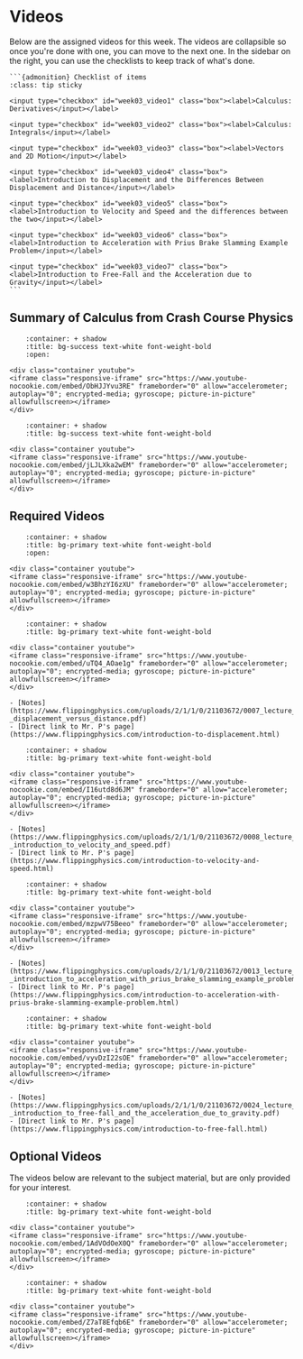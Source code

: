 # Videos

Below are the assigned videos for this week. 
The videos are collapsible so once you're done with one, you can move to the next one.
In the sidebar on the right, you can use the checklists to keep track of what's done.

````{margin}
```{admonition} Checklist of items
:class: tip sticky

<input type="checkbox" id="week03_video1" class="box"><label>Calculus: Derivatives</input></label>

<input type="checkbox" id="week03_video2" class="box"><label>Calculus: Integrals</input></label>

<input type="checkbox" id="week03_video3" class="box"><label>Vectors and 2D Motion</input></label>

<input type="checkbox" id="week03_video4" class="box"><label>Introduction to Displacement and the Differences Between Displacement and Distance</input></label>

<input type="checkbox" id="week03_video5" class="box"><label>Introduction to Velocity and Speed and the differences between the two</input></label>

<input type="checkbox" id="week03_video6" class="box"><label>Introduction to Acceleration with Prius Brake Slamming Example Problem</input></label>

<input type="checkbox" id="week03_video7" class="box"><label>Introduction to Free-Fall and the Acceleration due to Gravity</input></label>
```
````

## Summary of Calculus from Crash Course Physics

```{dropdown} Derivatives
    :container: + shadow
    :title: bg-success text-white font-weight-bold
    :open:

<div class="container youtube">
<iframe class="responsive-iframe" src="https://www.youtube-nocookie.com/embed/ObHJJYvu3RE" frameborder="0" allow="accelerometer; autoplay="0"; encrypted-media; gyroscope; picture-in-picture" allowfullscreen></iframe>
</div>
```

```{dropdown} Integrals
    :container: + shadow
    :title: bg-success text-white font-weight-bold

<div class="container youtube">
<iframe class="responsive-iframe" src="https://www.youtube-nocookie.com/embed/jLJLXka2wEM" frameborder="0" allow="accelerometer; autoplay="0"; encrypted-media; gyroscope; picture-in-picture" allowfullscreen></iframe>
</div>
```

## Required Videos

```{dropdown} Vectors and 2D Motion
    :container: + shadow
    :title: bg-primary text-white font-weight-bold
    :open:

<div class="container youtube">
<iframe class="responsive-iframe" src="https://www.youtube-nocookie.com/embed/w3BhzYI6zXU" frameborder="0" allow="accelerometer; autoplay="0"; encrypted-media; gyroscope; picture-in-picture" allowfullscreen></iframe>
</div>
```

```{dropdown} Introduction to Displacement and the Differences Between Displacement and Distance
    :container: + shadow
    :title: bg-primary text-white font-weight-bold

<div class="container youtube">
<iframe class="responsive-iframe" src="https://www.youtube-nocookie.com/embed/uTQ4_AOae1g" frameborder="0" allow="accelerometer; autoplay="0"; encrypted-media; gyroscope; picture-in-picture" allowfullscreen></iframe>
</div>

- [Notes](https://www.flippingphysics.com/uploads/2/1/1/0/21103672/0007_lecture_notes_-_displacement_versus_distance.pdf)
- [Direct link to Mr. P's page](https://www.flippingphysics.com/introduction-to-displacement.html)
```

```{dropdown} Introduction to Velocity and Speed and the differences between the two
    :container: + shadow
    :title: bg-primary text-white font-weight-bold

<div class="container youtube">
<iframe class="responsive-iframe" src="https://www.youtube-nocookie.com/embed/I16utd8d6JM" frameborder="0" allow="accelerometer; autoplay="0"; encrypted-media; gyroscope; picture-in-picture" allowfullscreen></iframe>
</div>

- [Notes](https://www.flippingphysics.com/uploads/2/1/1/0/21103672/0008_lecture_notes_-_introduction_to_velocity_and_speed.pdf)
- [Direct link to Mr. P's page](https://www.flippingphysics.com/introduction-to-velocity-and-speed.html)
```

```{dropdown} Introduction to Acceleration with Prius Brake Slamming Example Problem
    :container: + shadow
    :title: bg-primary text-white font-weight-bold

<div class="container youtube">
<iframe class="responsive-iframe" src="https://www.youtube-nocookie.com/embed/mzpwV75Beeo" frameborder="0" allow="accelerometer; autoplay="0"; encrypted-media; gyroscope; picture-in-picture" allowfullscreen></iframe>
</div>

- [Notes](https://www.flippingphysics.com/uploads/2/1/1/0/21103672/0013_lecture_notes_-_introduction_to_acceleration_with_prius_brake_slamming_example_problem.pdf)
- [Direct link to Mr. P's page](https://www.flippingphysics.com/introduction-to-acceleration-with-prius-brake-slamming-example-problem.html)
```

```{dropdown} Introduction to Free-Fall and the Acceleration due to Gravity
    :container: + shadow
    :title: bg-primary text-white font-weight-bold

<div class="container youtube">
<iframe class="responsive-iframe" src="https://www.youtube-nocookie.com/embed/vyvDzI22sOE" frameborder="0" allow="accelerometer; autoplay="0"; encrypted-media; gyroscope; picture-in-picture" allowfullscreen></iframe>
</div>

- [Notes](https://www.flippingphysics.com/uploads/2/1/1/0/21103672/0024_lecture_notes_-_introduction_to_free-fall_and_the_acceleration_due_to_gravity.pdf)
- [Direct link to Mr. P's page](https://www.flippingphysics.com/introduction-to-free-fall.html)
```

## Optional Videos

The videos below are relevant to the subject material, but are only provided for your interest.

```{dropdown} Introduction to the R Position Vector by way of an Example Problem
    :container: + shadow
    :title: bg-primary text-white font-weight-bold

<div class="container youtube">
<iframe class="responsive-iframe" src="https://www.youtube-nocookie.com/embed/1AdVOdOeX0Q" frameborder="0" allow="accelerometer; autoplay="0"; encrypted-media; gyroscope; picture-in-picture" allowfullscreen></iframe>
</div>
```

```{dropdown} Using the R Position Vector to find Velocity and Acceleration - Example Problem
    :container: + shadow
    :title: bg-primary text-white font-weight-bold

<div class="container youtube">
<iframe class="responsive-iframe" src="https://www.youtube-nocookie.com/embed/Z7aT8Efqb6E" frameborder="0" allow="accelerometer; autoplay="0"; encrypted-media; gyroscope; picture-in-picture" allowfullscreen></iframe>
</div>
```